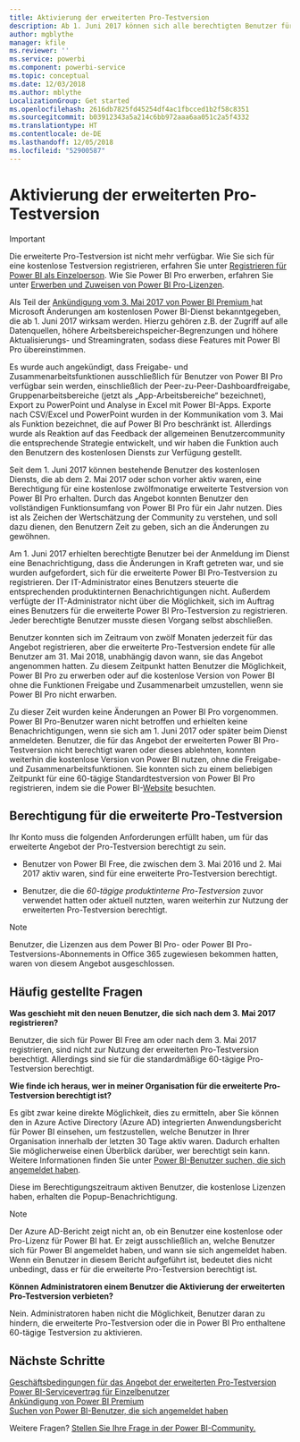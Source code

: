 ```yaml
---
title: Aktivierung der erweiterten Pro-Testversion
description: Ab 1. Juni 2017 können sich alle berechtigten Benutzer für die erweiterte Pro-Testversion für den Power BI-Dienst anmelden.
author: mgblythe
manager: kfile
ms.reviewer: ''
ms.service: powerbi
ms.component: powerbi-service
ms.topic: conceptual
ms.date: 12/03/2018
ms.author: mblythe
LocalizationGroup: Get started
ms.openlocfilehash: 2616db7825fd45254df4ac1fbcced1b2f58c8351
ms.sourcegitcommit: b03912343a5a214c6bb972aaa6aa051c2a5f4332
ms.translationtype: HT
ms.contentlocale: de-DE
ms.lasthandoff: 12/05/2018
ms.locfileid: "52900587"
---
```

# <a name="extended-pro-trial-activation"></a>Aktivierung der erweiterten Pro-Testversion

> [!IMPORTANT]
> Die erweiterte Pro-Testversion ist nicht mehr verfügbar. Wie Sie sich für eine kostenlose Testversion registrieren, erfahren Sie unter [Registrieren für Power BI als Einzelperson](service-self-service-signup-for-power-bi.md). Wie Sie Power BI Pro erwerben, erfahren Sie unter [Erwerben und Zuweisen von Power BI Pro-Lizenzen](service-admin-purchasing-power-bi-pro.md).

Als Teil der [Ankündigung vom 3. Mai 2017 von Power BI Premium ](https://powerbi.microsoft.com/blog/microsoft-accelerates-modern-bi-adoption-with-power-bi-premium/) hat Microsoft Änderungen am kostenlosen Power BI-Dienst bekanntgegeben, die ab 1. Juni 2017 wirksam werden. Hierzu gehören z.B. der Zugriff auf alle Datenquellen, höhere Arbeitsbereichspeicher-Begrenzungen und höhere Aktualisierungs- und Streamingraten, sodass diese Features mit Power BI Pro übereinstimmen.

Es wurde auch angekündigt, dass Freigabe- und Zusammenarbeitsfunktionen ausschließlich für Benutzer von Power BI Pro verfügbar sein werden, einschließlich der Peer-zu-Peer-Dashboardfreigabe, Gruppenarbeitsbereiche (jetzt als „App-Arbeitsbereiche“ bezeichnet), Export zu PowerPoint und Analyse in Excel mit Power BI-Apps. Exporte nach CSV/Excel und PowerPoint wurden in der Kommunikation vom 3. Mai als Funktion bezeichnet, die auf Power BI Pro beschränkt ist. Allerdings wurde als Reaktion auf das Feedback der allgemeinen Benutzercommunity die entsprechende Strategie entwickelt, und wir haben die Funktion auch den Benutzern des kostenlosen Diensts zur Verfügung gestellt.

Seit dem 1. Juni 2017 können bestehende Benutzer des kostenlosen Diensts, die ab dem 2. Mai 2017 oder schon vorher aktiv waren, eine Berechtigung für eine kostenlose zwölfmonatige erweiterte Testversion von Power BI Pro erhalten. Durch das Angebot konnten Benutzer den vollständigen Funktionsumfang von Power BI Pro für ein Jahr nutzen. Dies ist als Zeichen der Wertschätzung der Community zu verstehen, und soll dazu dienen, den Benutzern Zeit zu geben, sich an die Änderungen zu gewöhnen.

Am 1. Juni 2017 erhielten berechtigte Benutzer bei der Anmeldung im Dienst eine Benachrichtigung, dass die Änderungen in Kraft getreten war, und sie wurden aufgefordert, sich für die erweiterte Power BI Pro-Testversion zu registrieren. Der IT-Administrator eines Benutzers steuerte die entsprechenden produktinternen Benachrichtigungen nicht. Außerdem verfügte der IT-Administrator nicht über die Möglichkeit, sich im Auftrag eines Benutzers für die erweiterte Power BI Pro-Testversion zu registrieren. Jeder berechtigte Benutzer musste diesen Vorgang selbst abschließen.

Benutzer konnten sich im Zeitraum von zwölf Monaten jederzeit für das Angebot registrieren, aber die erweiterte Pro-Testversion endete für alle Benutzer am 31. Mai 2018, unabhängig davon wann, sie das Angebot angenommen hatten. Zu diesem Zeitpunkt hatten Benutzer die Möglichkeit, Power BI Pro zu erwerben oder auf die kostenlose Version von Power BI ohne die Funktionen Freigabe und Zusammenarbeit umzustellen, wenn sie Power BI Pro nicht erwarben.

Zu dieser Zeit wurden keine Änderungen an Power BI Pro vorgenommen. Power BI Pro-Benutzer waren nicht betroffen und erhielten keine Benachrichtigungen, wenn sie sich am 1. Juni 2017 oder später beim Dienst anmeldeten. Benutzer, die für das Angebot der erweiterten Power BI Pro-Testversion nicht berechtigt waren oder dieses ablehnten, konnten weiterhin die kostenlose Version von Power BI nutzen, ohne die Freigabe- und Zusammenarbeitsfunktionen. Sie konnten sich zu einem beliebigen Zeitpunkt für eine 60-tägige Standardtestversion von Power BI Pro registrieren, indem sie die Power BI-[Website](https://powerbi.microsoft.com/get-started/) besuchten.

## <a name="eligibility-for-extended-pro-trial"></a>Berechtigung für die erweiterte Pro-Testversion

Ihr Konto muss die folgenden Anforderungen erfüllt haben, um für das erweiterte Angebot der Pro-Testversion berechtigt zu sein.

* Benutzer von Power BI Free, die zwischen dem 3. Mai 2016 und 2. Mai 2017 aktiv waren, sind für eine erweiterte Pro-Testversion berechtigt.

* Benutzer, die die *60-tägige produktinterne Pro-Testversion* zuvor verwendet hatten oder aktuell nutzten, waren weiterhin zur Nutzung der erweiterten Pro-Testversion berechtigt.

> [!NOTE]
> Benutzer, die Lizenzen aus dem Power BI Pro- oder Power BI Pro-Testversions-Abonnements in Office 365 zugewiesen bekommen hatten, waren von diesem Angebot ausgeschlossen.

## <a name="frequently-asked-questions"></a>Häufig gestellte Fragen

**Was geschieht mit den neuen Benutzer, die sich nach dem 3. Mai 2017 registrieren?**

Benutzer, die sich für Power BI Free am oder nach dem 3. Mai 2017 registrieren, sind nicht zur Nutzung der erweiterten Pro-Testversion berechtigt. Allerdings sind sie für die standardmäßige 60-tägige Pro-Testversion berechtigt.

**Wie finde ich heraus, wer in meiner Organisation für die erweiterte Pro-Testversion berechtigt ist?**

Es gibt zwar keine direkte Möglichkeit, dies zu ermitteln, aber Sie können den in Azure Active Directory (Azure AD) integrierten Anwendungsbericht für Power BI einsehen, um festzustellen, welche Benutzer in Ihrer Organisation innerhalb der letzten 30 Tage aktiv waren. Dadurch erhalten Sie möglicherweise einen Überblick darüber, wer berechtigt sein kann. Weitere Informationen finden Sie unter [Power BI-Benutzer suchen, die sich angemeldet haben](service-admin-access-usage.md).

Diese im Berechtigungszeitraum aktiven Benutzer, die kostenlose Lizenzen haben, erhalten die Popup-Benachrichtigung.

> [!NOTE]
> Der Azure AD-Bericht zeigt nicht an, ob ein Benutzer eine kostenlose oder Pro-Lizenz für Power BI hat. Er zeigt ausschließlich an, welche Benutzer sich für Power BI angemeldet haben, und wann sie sich angemeldet haben. Wenn ein Benutzer in diesem Bericht aufgeführt ist, bedeutet dies nicht unbedingt, dass er für die erweiterte Pro-Testversion berechtigt ist.

**Können Administratoren einem Benutzer die Aktivierung der erweiterten Pro-Testversion verbieten?**

Nein. Administratoren haben nicht die Möglichkeit, Benutzer daran zu hindern, die erweiterte Pro-Testversion oder die in Power BI Pro enthaltene 60-tägige Testversion zu aktivieren.

## <a name="next-steps"></a>Nächste Schritte

[Geschäftsbedingungen für das Angebot der erweiterten Pro-Testversion](https://aka.ms/power-bi-trial)  
[Power BI-Servicevertrag für Einzelbenutzer](https://powerbi.microsoft.com/terms-of-service/)  
[Ankündigung von Power BI Premium](https://aka.ms/pbipremium-announcement)  
[Suchen von Power BI-Benutzer, die sich angemeldet haben](service-admin-access-usage.md)

Weitere Fragen? [Stellen Sie Ihre Frage in der Power BI-Community.](https://community.powerbi.com/)